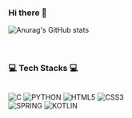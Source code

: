 ### Hi there 👋

![Anurag's GitHub stats](https://github-readme-stats.vercel.app/api?username=namdaeun&show_icons=true&theme=radical)
<br><br><br>
### 💻 Tech Stacks 💻
<br>
<img alt="C" src ="https://img.shields.io/badge/C-A8B9CC.svg?&style=for-the-badge&logo=C&logoColor=#A8B9CC"/>
<img alt="PYTHON" src ="https://img.shields.io/badge/PYTHON-3776AB.svg?&style=for-the-badge&logo=C&logoColor=#3776AB"/>
<img alt="HTML5" src ="https://img.shields.io/badge/HTML5-E34F26.svg?&style=for-the-badge&logo=C&logoColor=#E34F26"/>
<img alt="CSS3" src ="https://img.shields.io/badge/CSS3-1572B6.svg?&style=for-the-badge&logo=C&logoColor=#1572B6"/><br>
<img alt="SPRING" src ="https://img.shields.io/badge/SPRING-6DB33F.svg?&style=for-the-badge&logo=C&logoColor=#6DB33F"/>
<img alt="KOTLIN" src ="https://img.shields.io/badge/KOTLIN-7F52FF.svg?&style=for-the-badge&logo=C&logoColor=#7F52FF"/>
